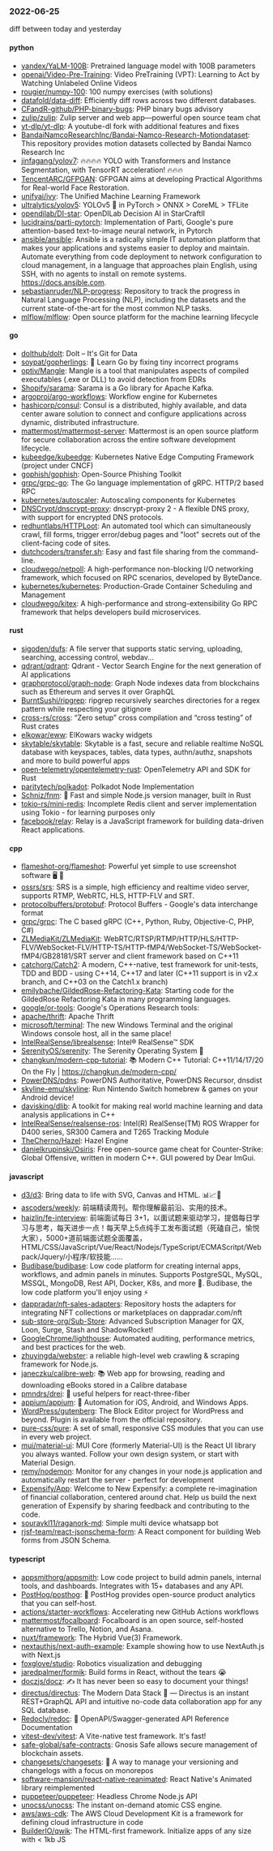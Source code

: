 ### 2022-06-25
diff between today and yesterday

#### python
* [yandex/YaLM-100B](https://github.com/yandex/YaLM-100B): Pretrained language model with 100B parameters
* [openai/Video-Pre-Training](https://github.com/openai/Video-Pre-Training): Video PreTraining (VPT): Learning to Act by Watching Unlabeled Online Videos
* [rougier/numpy-100](https://github.com/rougier/numpy-100): 100 numpy exercises (with solutions)
* [datafold/data-diff](https://github.com/datafold/data-diff): Efficiently diff rows across two different databases.
* [CFandR-github/PHP-binary-bugs](https://github.com/CFandR-github/PHP-binary-bugs): PHP binary bugs advisory
* [zulip/zulip](https://github.com/zulip/zulip): Zulip server and web app—powerful open source team chat
* [yt-dlp/yt-dlp](https://github.com/yt-dlp/yt-dlp): A youtube-dl fork with additional features and fixes
* [BandaiNamcoResearchInc/Bandai-Namco-Research-Motiondataset](https://github.com/BandaiNamcoResearchInc/Bandai-Namco-Research-Motiondataset): This repository provides motion datasets collected by Bandai Namco Research Inc
* [jinfagang/yolov7](https://github.com/jinfagang/yolov7): 🔥🔥🔥🔥 YOLO with Transformers and Instance Segmentation, with TensorRT acceleration! 🔥🔥🔥
* [TencentARC/GFPGAN](https://github.com/TencentARC/GFPGAN): GFPGAN aims at developing Practical Algorithms for Real-world Face Restoration.
* [unifyai/ivy](https://github.com/unifyai/ivy): The Unified Machine Learning Framework
* [ultralytics/yolov5](https://github.com/ultralytics/yolov5): YOLOv5 🚀 in PyTorch > ONNX > CoreML > TFLite
* [opendilab/DI-star](https://github.com/opendilab/DI-star): OpenDILab Decision AI in StarCraftII
* [lucidrains/parti-pytorch](https://github.com/lucidrains/parti-pytorch): Implementation of Parti, Google's pure attention-based text-to-image neural network, in Pytorch
* [ansible/ansible](https://github.com/ansible/ansible): Ansible is a radically simple IT automation platform that makes your applications and systems easier to deploy and maintain. Automate everything from code deployment to network configuration to cloud management, in a language that approaches plain English, using SSH, with no agents to install on remote systems. https://docs.ansible.com.
* [sebastianruder/NLP-progress](https://github.com/sebastianruder/NLP-progress): Repository to track the progress in Natural Language Processing (NLP), including the datasets and the current state-of-the-art for the most common NLP tasks.
* [mlflow/mlflow](https://github.com/mlflow/mlflow): Open source platform for the machine learning lifecycle

#### go
* [dolthub/dolt](https://github.com/dolthub/dolt): Dolt – It's Git for Data
* [soypat/gopherlings](https://github.com/soypat/gopherlings): 📘️ Learn Go by fixing tiny incorrect programs
* [optiv/Mangle](https://github.com/optiv/Mangle): Mangle is a tool that manipulates aspects of compiled executables (.exe or DLL) to avoid detection from EDRs
* [Shopify/sarama](https://github.com/Shopify/sarama): Sarama is a Go library for Apache Kafka.
* [argoproj/argo-workflows](https://github.com/argoproj/argo-workflows): Workflow engine for Kubernetes
* [hashicorp/consul](https://github.com/hashicorp/consul): Consul is a distributed, highly available, and data center aware solution to connect and configure applications across dynamic, distributed infrastructure.
* [mattermost/mattermost-server](https://github.com/mattermost/mattermost-server): Mattermost is an open source platform for secure collaboration across the entire software development lifecycle.
* [kubeedge/kubeedge](https://github.com/kubeedge/kubeedge): Kubernetes Native Edge Computing Framework (project under CNCF)
* [gophish/gophish](https://github.com/gophish/gophish): Open-Source Phishing Toolkit
* [grpc/grpc-go](https://github.com/grpc/grpc-go): The Go language implementation of gRPC. HTTP/2 based RPC
* [kubernetes/autoscaler](https://github.com/kubernetes/autoscaler): Autoscaling components for Kubernetes
* [DNSCrypt/dnscrypt-proxy](https://github.com/DNSCrypt/dnscrypt-proxy): dnscrypt-proxy 2 - A flexible DNS proxy, with support for encrypted DNS protocols.
* [redhuntlabs/HTTPLoot](https://github.com/redhuntlabs/HTTPLoot): An automated tool which can simultaneously crawl, fill forms, trigger error/debug pages and "loot" secrets out of the client-facing code of sites.
* [dutchcoders/transfer.sh](https://github.com/dutchcoders/transfer.sh): Easy and fast file sharing from the command-line.
* [cloudwego/netpoll](https://github.com/cloudwego/netpoll): A high-performance non-blocking I/O networking framework, which focused on RPC scenarios, developed by ByteDance.
* [kubernetes/kubernetes](https://github.com/kubernetes/kubernetes): Production-Grade Container Scheduling and Management
* [cloudwego/kitex](https://github.com/cloudwego/kitex): A high-performance and strong-extensibility Go RPC framework that helps developers build microservices.

#### rust
* [sigoden/dufs](https://github.com/sigoden/dufs): A file server that supports static serving, uploading, searching, accessing control, webdav...
* [qdrant/qdrant](https://github.com/qdrant/qdrant): Qdrant - Vector Search Engine for the next generation of AI applications
* [graphprotocol/graph-node](https://github.com/graphprotocol/graph-node): Graph Node indexes data from blockchains such as Ethereum and serves it over GraphQL
* [BurntSushi/ripgrep](https://github.com/BurntSushi/ripgrep): ripgrep recursively searches directories for a regex pattern while respecting your gitignore
* [cross-rs/cross](https://github.com/cross-rs/cross): “Zero setup” cross compilation and “cross testing” of Rust crates
* [elkowar/eww](https://github.com/elkowar/eww): ElKowars wacky widgets
* [skytable/skytable](https://github.com/skytable/skytable): Skytable is a fast, secure and reliable realtime NoSQL database with keyspaces, tables, data types, authn/authz, snapshots and more to build powerful apps
* [open-telemetry/opentelemetry-rust](https://github.com/open-telemetry/opentelemetry-rust): OpenTelemetry API and SDK for Rust
* [paritytech/polkadot](https://github.com/paritytech/polkadot): Polkadot Node Implementation
* [Schniz/fnm](https://github.com/Schniz/fnm): 🚀 Fast and simple Node.js version manager, built in Rust
* [tokio-rs/mini-redis](https://github.com/tokio-rs/mini-redis): Incomplete Redis client and server implementation using Tokio - for learning purposes only
* [facebook/relay](https://github.com/facebook/relay): Relay is a JavaScript framework for building data-driven React applications.

#### cpp
* [flameshot-org/flameshot](https://github.com/flameshot-org/flameshot): Powerful yet simple to use screenshot software 🖥️ 📸
* [ossrs/srs](https://github.com/ossrs/srs): SRS is a simple, high efficiency and realtime video server, supports RTMP, WebRTC, HLS, HTTP-FLV and SRT.
* [protocolbuffers/protobuf](https://github.com/protocolbuffers/protobuf): Protocol Buffers - Google's data interchange format
* [grpc/grpc](https://github.com/grpc/grpc): The C based gRPC (C++, Python, Ruby, Objective-C, PHP, C#)
* [ZLMediaKit/ZLMediaKit](https://github.com/ZLMediaKit/ZLMediaKit): WebRTC/RTSP/RTMP/HTTP/HLS/HTTP-FLV/WebSocket-FLV/HTTP-TS/HTTP-fMP4/WebSocket-TS/WebSocket-fMP4/GB28181/SRT server and client framework based on C++11
* [catchorg/Catch2](https://github.com/catchorg/Catch2): A modern, C++-native, test framework for unit-tests, TDD and BDD - using C++14, C++17 and later (C++11 support is in v2.x branch, and C++03 on the Catch1.x branch)
* [emilybache/GildedRose-Refactoring-Kata](https://github.com/emilybache/GildedRose-Refactoring-Kata): Starting code for the GildedRose Refactoring Kata in many programming languages.
* [google/or-tools](https://github.com/google/or-tools): Google's Operations Research tools:
* [apache/thrift](https://github.com/apache/thrift): Apache Thrift
* [microsoft/terminal](https://github.com/microsoft/terminal): The new Windows Terminal and the original Windows console host, all in the same place!
* [IntelRealSense/librealsense](https://github.com/IntelRealSense/librealsense): Intel® RealSense™ SDK
* [SerenityOS/serenity](https://github.com/SerenityOS/serenity): The Serenity Operating System 🐞
* [changkun/modern-cpp-tutorial](https://github.com/changkun/modern-cpp-tutorial): 📚 Modern C++ Tutorial: C++11/14/17/20 On the Fly | https://changkun.de/modern-cpp/
* [PowerDNS/pdns](https://github.com/PowerDNS/pdns): PowerDNS Authoritative, PowerDNS Recursor, dnsdist
* [skyline-emu/skyline](https://github.com/skyline-emu/skyline): Run Nintendo Switch homebrew & games on your Android device!
* [davisking/dlib](https://github.com/davisking/dlib): A toolkit for making real world machine learning and data analysis applications in C++
* [IntelRealSense/realsense-ros](https://github.com/IntelRealSense/realsense-ros): Intel(R) RealSense(TM) ROS Wrapper for D400 series, SR300 Camera and T265 Tracking Module
* [TheCherno/Hazel](https://github.com/TheCherno/Hazel): Hazel Engine
* [danielkrupinski/Osiris](https://github.com/danielkrupinski/Osiris): Free open-source game cheat for Counter-Strike: Global Offensive, written in modern C++. GUI powered by Dear ImGui.

#### javascript
* [d3/d3](https://github.com/d3/d3): Bring data to life with SVG, Canvas and HTML. 📊📈🎉
* [ascoders/weekly](https://github.com/ascoders/weekly): 前端精读周刊。帮你理解最前沿、实用的技术。
* [haizlin/fe-interview](https://github.com/haizlin/fe-interview): 前端面试每日 3+1，以面试题来驱动学习，提倡每日学习与思考，每天进步一点！每天早上5点纯手工发布面试题（死磕自己，愉悦大家），5000+道前端面试题全面覆盖，HTML/CSS/JavaScript/Vue/React/Nodejs/TypeScript/ECMAScritpt/Webpack/Jquery/小程序/软技能……
* [Budibase/budibase](https://github.com/Budibase/budibase): Low code platform for creating internal apps, workflows, and admin panels in minutes. Supports PostgreSQL, MySQL, MSSQL, MongoDB, Rest API, Docker, K8s, and more 🚀. Budibase, the low code platform you'll enjoy using ⚡
* [dappradar/nft-sales-adapters](https://github.com/dappradar/nft-sales-adapters): Repository hosts the adapters for integrating NFT collections or marketplaces on dappradar.com/nft
* [sub-store-org/Sub-Store](https://github.com/sub-store-org/Sub-Store): Advanced Subscription Manager for QX, Loon, Surge, Stash and ShadowRocket!
* [GoogleChrome/lighthouse](https://github.com/GoogleChrome/lighthouse): Automated auditing, performance metrics, and best practices for the web.
* [zhuyingda/webster](https://github.com/zhuyingda/webster): a reliable high-level web crawling & scraping framework for Node.js.
* [janeczku/calibre-web](https://github.com/janeczku/calibre-web): 📚 Web app for browsing, reading and downloading eBooks stored in a Calibre database
* [pmndrs/drei](https://github.com/pmndrs/drei): 🥉 useful helpers for react-three-fiber
* [appium/appium](https://github.com/appium/appium): 📱 Automation for iOS, Android, and Windows Apps.
* [WordPress/gutenberg](https://github.com/WordPress/gutenberg): The Block Editor project for WordPress and beyond. Plugin is available from the official repository.
* [pure-css/pure](https://github.com/pure-css/pure): A set of small, responsive CSS modules that you can use in every web project.
* [mui/material-ui](https://github.com/mui/material-ui): MUI Core (formerly Material-UI) is the React UI library you always wanted. Follow your own design system, or start with Material Design.
* [remy/nodemon](https://github.com/remy/nodemon): Monitor for any changes in your node.js application and automatically restart the server - perfect for development
* [Expensify/App](https://github.com/Expensify/App): Welcome to New Expensify: a complete re-imagination of financial collaboration, centered around chat. Help us build the next generation of Expensify by sharing feedback and contributing to the code.
* [souravkl11/raganork-md](https://github.com/souravkl11/raganork-md): Simple multi device whatsapp bot
* [rjsf-team/react-jsonschema-form](https://github.com/rjsf-team/react-jsonschema-form): A React component for building Web forms from JSON Schema.

#### typescript
* [appsmithorg/appsmith](https://github.com/appsmithorg/appsmith): Low code project to build admin panels, internal tools, and dashboards. Integrates with 15+ databases and any API.
* [PostHog/posthog](https://github.com/PostHog/posthog): 🦔 PostHog provides open-source product analytics that you can self-host.
* [actions/starter-workflows](https://github.com/actions/starter-workflows): Accelerating new GitHub Actions workflows
* [mattermost/focalboard](https://github.com/mattermost/focalboard): Focalboard is an open source, self-hosted alternative to Trello, Notion, and Asana.
* [nuxt/framework](https://github.com/nuxt/framework): The Hybrid Vue(3) Framework.
* [nextauthjs/next-auth-example](https://github.com/nextauthjs/next-auth-example): Example showing how to use NextAuth.js with Next.js
* [foxglove/studio](https://github.com/foxglove/studio): Robotics visualization and debugging
* [jaredpalmer/formik](https://github.com/jaredpalmer/formik): Build forms in React, without the tears 😭
* [doczjs/docz](https://github.com/doczjs/docz): ✍ It has never been so easy to document your things!
* [directus/directus](https://github.com/directus/directus): The Modern Data Stack 🐰 — Directus is an instant REST+GraphQL API and intuitive no-code data collaboration app for any SQL database.
* [Redocly/redoc](https://github.com/Redocly/redoc): 📘 OpenAPI/Swagger-generated API Reference Documentation
* [vitest-dev/vitest](https://github.com/vitest-dev/vitest): A Vite-native test framework. It's fast!
* [safe-global/safe-contracts](https://github.com/safe-global/safe-contracts): Gnosis Safe allows secure management of blockchain assets.
* [changesets/changesets](https://github.com/changesets/changesets): 🦋 A way to manage your versioning and changelogs with a focus on monorepos
* [software-mansion/react-native-reanimated](https://github.com/software-mansion/react-native-reanimated): React Native's Animated library reimplemented
* [puppeteer/puppeteer](https://github.com/puppeteer/puppeteer): Headless Chrome Node.js API
* [unocss/unocss](https://github.com/unocss/unocss): The instant on-demand atomic CSS engine.
* [aws/aws-cdk](https://github.com/aws/aws-cdk): The AWS Cloud Development Kit is a framework for defining cloud infrastructure in code
* [BuilderIO/qwik](https://github.com/BuilderIO/qwik): The HTML-first framework. Initialize apps of any size with < 1kb JS

